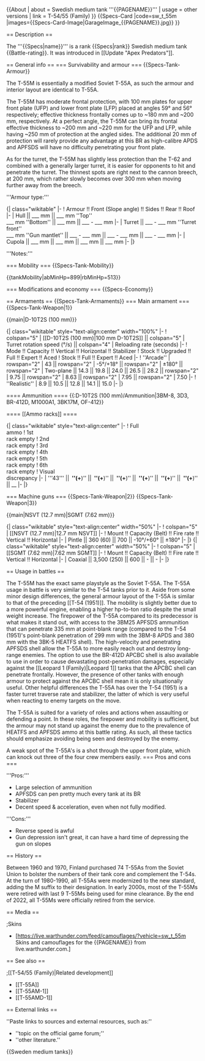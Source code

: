 {{About
| about = Swedish medium tank '''{{PAGENAME}}'''
| usage = other versions
| link = T-54/55 (Family)
}}
{{Specs-Card
|code=sw_t_55m
|images={{Specs-Card-Image|GarageImage_{{PAGENAME}}.jpg}}
}}

== Description ==
<!-- ''In the description, the first part should be about the history of the creation and combat usage of the vehicle, as well as its key features. In the second part, tell the reader about the ground vehicle in the game. Insert a screenshot of the vehicle, so that if the novice player does not remember the vehicle by name, he will immediately understand what kind of vehicle the article is talking about.'' -->
The '''{{Specs|name}}''' is a rank {{Specs|rank}} Swedish medium tank {{Battle-rating}}. It was introduced in [[Update "Apex Predators"]].

== General info ==
=== Survivability and armour ===
{{Specs-Tank-Armour}}
<!-- ''Describe armour protection. Note the most well protected and key weak areas. Appreciate the layout of modules as well as the number and location of crew members. Is the level of armour protection sufficient, is the placement of modules helpful for survival in combat? If necessary use a visual template to indicate the most secure and weak zones of the armour.''-->
The T-55M is essentially a modified Soviet T-55A, as such the armour and interior layout are identical to T-55A.

The T-55M has moderate frontal protection, with 100 mm plates for upper front plate (UFP) and lower front plate (LFP) placed at angles 59° and 56° respectively; effective thickness frontally comes up to ~180 mm and ~200 mm, respectively. At a perfect angle, the T-55M can bring its frontal effective thickness to ~200 mm and ~220 mm for the UFP and LFP, while having ~250 mm of protection at the angled sides. The additional 20 mm of protection will rarely provide any advantage at this BR as high-calibre APDS and APFSDS will have no difficulty penetrating your front plate.

As for the turret, the T-55M has slightly less protection than the T-62 and combined with a generally larger turret, it is easier for opponents to hit and penetrate the turret. The thinnest spots are right next to the cannon breech, at 200 mm, which rather slowly becomes over 300 mm when moving further away from the breech.

'''Armour type:''' <!-- The types of armour present on the vehicle and their general locations -->
<!-- Example: * Rolled homogeneous armour (Front, Side, Rear, Hull roof)
* Cast homogeneous armour (Turret, Transmission area) -->

{| class="wikitable"
|-
! Armour !! Front (Slope angle) !! Sides !! Rear !! Roof
|-
| Hull || ___ mm || ___ mm ''Top'' <br> ___ mm ''Bottom'' || ___ mm || ___ - ___ mm
|-
| Turret || ___ - ___ mm ''Turret front'' <br> ___ mm ''Gun mantlet'' || ___ - ___ mm || ___ - ___ mm || ___ - ___ mm
|-
| Cupola || ___ mm || ___ mm || ___ mm || ___ mm
|-
|}

'''Notes:''' <!-- Any additional notes which the user needs to be aware of -->
<!-- Example: * Suspension wheels are 20 mm thick, tracks are 30 mm thick, and torsion bars are 60 mm thick. -->

=== Mobility ===
{{Specs-Tank-Mobility}}
<!-- ''Write about the mobility of the ground vehicle. Estimate the specific power and manoeuvrability, as well as the maximum speed forwards and backwards.'' -->

{{tankMobility|abMinHp=899|rbMinHp=513}}

=== Modifications and economy ===
{{Specs-Economy}}

== Armaments ==
{{Specs-Tank-Armaments}}
=== Main armament ===
{{Specs-Tank-Weapon|1}}
<!-- ''Give the reader information about the characteristics of the main gun. Assess its effectiveness in a battle based on the reloading speed, ballistics and the power of shells. Do not forget about the flexibility of the fire, that is how quickly the cannon can be aimed at the target, open fire on it and aim at another enemy. Add a link to the main article on the gun: <code><nowiki>{{main|Name of the weapon}}</nowiki></code>. Describe in general terms the ammunition available for the main gun. Give advice on how to use them and how to fill the ammunition storage.'' -->
{{main|D-10T2S (100 mm)}}

{| class="wikitable" style="text-align:center" width="100%"
|-
! colspan="5" | [[D-10T2S (100 mm)|100 mm D-10T2S]] || colspan="5" | Turret rotation speed (°/s) || colspan="4" | Reloading rate (seconds)
|-
! Mode !! Capacity !! Vertical !! Horizontal !! Stabilizer
! Stock !! Upgraded !! Full !! Expert !! Aced
! Stock !! Full !! Expert !! Aced
|-
! ''Arcade''
| rowspan="2" | 43 || rowspan="2" | -5°/+18° || rowspan="2" | ±180° || rowspan="2" | Two-plane || 14.3 || 19.8 || 24.0 || 26.5 || 28.2 || rowspan="2" | 9.75 || rowspan="2" | 8.63 || rowspan="2" | 7.95 || rowspan="2" | 7.50
|-
! ''Realistic''
| 8.9 || 10.5 || 12.8 || 14.1 || 15.0
|-
|}

==== Ammunition ====
{{:D-10T2S (100 mm)/Ammunition|3BM-8, 3D3, BR-412D, M1000A1, 3BK17M, OF-412}}

==== [[Ammo racks]] ====
<!-- [[File:Ammoracks_{{PAGENAME}}.png|right|thumb|x250px|[[Ammo racks]] of the {{PAGENAME}}]] -->
<!-- '''Last updated:''' -->
{| class="wikitable" style="text-align:center"
|-
! Full<br>ammo
! 1st<br>rack empty
! 2nd<br>rack empty
! 3rd<br>rack empty
! 4th<br>rack empty
! 5th<br>rack empty
! 6th<br>rack empty
! Visual<br>discrepancy
|-
| '''43''' || __&nbsp;''(+__)'' || __&nbsp;''(+__)'' || __&nbsp;''(+__)'' || __&nbsp;''(+__)'' || __&nbsp;''(+__)'' || __&nbsp;''(+__)'' || __
|-
|}

=== Machine guns ===
{{Specs-Tank-Weapon|2}}
{{Specs-Tank-Weapon|3}}
<!-- ''Offensive and anti-aircraft machine guns not only allow you to fight some aircraft but also are effective against lightly armoured vehicles. Evaluate machine guns and give recommendations on its use.'' -->
{{main|NSVT (12.7 mm)|SGMT (7.62 mm)}}

{| class="wikitable" style="text-align:center" width="50%"
|-
! colspan="5" | [[NSVT (12.7 mm)|12.7 mm NSVT]]
|-
! Mount !! Capacity (Belt) !! Fire rate !! Vertical !! Horizontal
|-
| Pintle || 360 (60) || 700 || -10°/+60° || ±180°
|-
|}
{| class="wikitable" style="text-align:center" width="50%"
|-
! colspan="5" | [[SGMT (7.62 mm)|7.62 mm SGMT]]
|-
! Mount !! Capacity (Belt) !! Fire rate !! Vertical !! Horizontal
|-
| Coaxial || 3,500 (250) || 600 || - || -
|-
|}

== Usage in battles ==
<!-- ''Describe the tactics of playing in the vehicle, the features of using vehicles in the team and advice on tactics. Refrain from creating a "guide" - do not impose a single point of view but instead give the reader food for thought. Describe the most dangerous enemies and give recommendations on fighting them. If necessary, note the specifics of the game in different modes (AB, RB, SB).'' -->
The T-55M has the exact same playstyle as the Soviet T-55A. The T-55A usage in battle is very similar to the T-54 tanks prior to it. Aside from some minor design differences, the general armour layout of the T-55A is similar to that of the preceding [[T-54 (1951)]]. The mobility is slightly better due to a more powerful engine, enabling a higher hp-to-ton ratio despite the small weight increase. The firepower of the T-55A compared to its predecessor is what makes it stand out, with access to the 3BM25 APFSDS ammunition that can penetrate 335 mm at point-blank range (compared to the T-54 (1951)'s point-blank penetration of 299 mm with the 3BM-8 APDS and 380 mm with the 3BK-5 HEATFS shell). The high-velocity and penetrating APFSDS shell allow the T-55A to more easily reach out and destroy long-range enemies. The option to use the BR-412D APCBC shell is also available to use in order to cause devastating post-penetration damages, especially against the [[Leopard 1 (Family)|Leopard 1]] tanks that the APCBC shell can penetrate frontally. However, the presence of other tanks with enough armour to protect against the APCBC shell mean it is only situationally useful. Other helpful differences the T-55A has over the T-54 (1951) is a faster turret traverse rate and stabilizer, the latter of which is very useful when reacting to enemy targets on the move.

The T-55A is suited for a variety of roles and actions when assaulting or defending a point. In these roles, the firepower and mobility is sufficient, but the armour may not stand up against the enemy due to the prevalence of HEATFS and APFSDS ammo at this battle rating. As such, all these tactics should emphasize avoiding being seen and destroyed by the enemy.

A weak spot of the T-55A's is a shot through the upper front plate, which can knock out three of the four crew members easily.
=== Pros and cons ===
<!-- ''Summarise and briefly evaluate the vehicle in terms of its characteristics and combat effectiveness. Mark its pros and cons in a bulleted list. Try not to use more than 6 points for each of the characteristics. Avoid using categorical definitions such as "bad", "good" and the like - use substitutions with softer forms such as "inadequate" and "effective".'' -->

'''Pros:'''

* Large selection of ammunition
* APFSDS can pen pretty much every tank at its BR
* Stabilizer
* Decent speed & acceleration, even when not fully modified.

'''Cons:'''

*  Reverse speed is awful
*  Gun depression isn't great, it can have a hard time of depressing the gun on slopes

== History ==
<!-- ''Describe the history of the creation and combat usage of the vehicle in more detail than in the introduction. If the historical reference turns out to be too long, take it to a separate article, taking a link to the article about the vehicle and adding a block "/History" (example: <nowiki>https://wiki.warthunder.com/(Vehicle-name)/History</nowiki>) and add a link to it here using the <code>main</code> template. Be sure to reference text and sources by using <code><nowiki><ref></ref></nowiki></code>, as well as adding them at the end of the article with <code><nowiki><references /></nowiki></code>. This section may also include the vehicle's dev blog entry (if applicable) and the in-game encyclopedia description (under <code><nowiki>=== In-game description ===</nowiki></code>, also if applicable).'' -->
Between 1960 and 1970, Finland purchased 74 T-55As from the Soviet Union to bolster the numbers of their tank core and complement the T-54s. At the turn of 1980-1990, all T-55As were modernized to the new standard, adding the M suffix to their designation. In early 2000s, most of the T-55Ms were retired with last 9 T-55Ms being used for mine clearance. By the end of 2022, all T-55Ms were officially retired from the service.

== Media ==
<!-- ''Excellent additions to the article would be video guides, screenshots from the game, and photos.'' -->

;Skins

* [https://live.warthunder.com/feed/camouflages/?vehicle=sw_t_55m Skins and camouflages for the {{PAGENAME}} from live.warthunder.com.]

== See also ==
<!-- ''Links to the articles on the War Thunder Wiki that you think will be useful for the reader, for example:''
* ''reference to the series of the vehicles;''
* ''links to approximate analogues of other nations and research trees.'' -->

;[[T-54/55 (Family)|Related development]]

* [[T-55A]]
* [[T-55AM-1]]
* [[T-55AMD-1]]

== External links ==
<!-- ''Paste links to sources and external resources, such as:''
* ''topic on the official game forum;''
* ''other literature.'' -->
''Paste links to sources and external resources, such as:''

* ''topic on the official game forum;''
* ''other literature.''

{{Sweden medium tanks}}